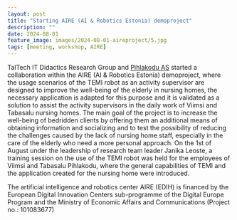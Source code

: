 ```yaml
---
layout: post
title: "Starting AIRE (AI & Robotics Estonia) demoproject"
description: ""
date: 2024-08-01
feature_image: images/2024-08-01-aireproject/5.jpg
tags: [meeting, workshop, AIRE]
---
```

TalTech IT Didactics Research Group and [Pihlakodu AS](https://www.pihlakodu.ee/en/home-page/) started a collaboration within the AIRE (AI & Robotics Estonia) demoproject, where the usage scenarios of the TEMI robot as an activity supervisor are designed to improve the well-being of the elderly in nursing homes, the necessary application is adapted for this purpose and it is validated as a solution to assist the activity supervisors in the daily work of Viimsi and Tabasalu nursing homes. The main goal of the project is to increase the well-being of bedridden clients by offering them an additional means of obtaining information and socializing and to test the possibility of reducing the challenges caused by the lack of nursing home staff, especially in the care of the elderly who need a more personal approach. 
On the 1st of August under the leadership of research team leader Janika Leoste, a training session on the use of the TEMI robot was held for the employees of Viimsi and Tabasalu Pihlakodu, where the general capabilities of TEMI and the application created for the nursing home were introduced.

The artificial intelligence and robotics center AIRE (EDIH) is financed by the European Digital Innovation Centers sub-programme of the Digital Europe Program and the Ministry of Economic Affairs and Communications (Project no.: 101083677)
